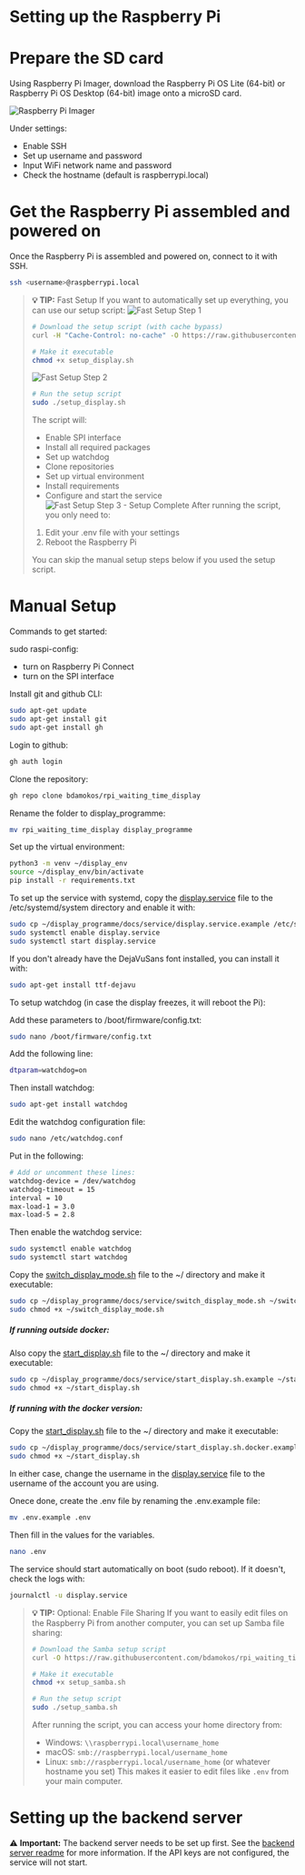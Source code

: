 # Setting up the Raspberry Pi

# Prepare the SD card

Using Raspberry Pi Imager, download the Raspberry Pi OS Lite (64-bit) or Raspberry Pi OS Desktop (64-bit) image onto a microSD card.

![Raspberry Pi Imager](images/rpi_imager_1.png)



Under settings:
- Enable SSH
- Set up username and password
- Input WiFi network name and password
- Check the hostname (default is raspberrypi.local)

# Get the Raspberry Pi assembled and powered on

Once the Raspberry Pi is assembled and powered on, connect to it with SSH.
``` bash
ssh <username>@raspberrypi.local
```

> **:bulb: TIP:** Fast Setup
> If you want to automatically set up everything, you can use our setup script:
> ![Fast Setup Step 1](images/fast_setup_step1.png)
> ``` bash
> # Download the setup script (with cache bypass)
> curl -H "Cache-Control: no-cache" -O https://raw.githubusercontent.com/bdamokos/rpi_waiting_time_display/main/setup_display.sh
> 
> # Make it executable
> chmod +x setup_display.sh
> ```
> ![Fast Setup Step 2](images/fast_setup_step2.png) 
> ``` bash
> # Run the setup script
> sudo ./setup_display.sh
> ```
> 
> The script will:
> - Enable SPI interface
> - Install all required packages
> - Set up watchdog
> - Clone repositories
> - Set up virtual environment
> - Install requirements
> - Configure and start the service
> ![Fast Setup Step 3 - Setup Complete](images/fast_setup_step3.png)
> After running the script, you only need to:
> 1. Edit your .env file with your settings
> 2. Reboot the Raspberry Pi
>
> You can skip the manual setup steps below if you used the setup script.

# Manual Setup

Commands to get started:

sudo raspi-config:
- turn on Raspberry Pi Connect
- turn on the SPI interface

Install git and github CLI:

``` bash
sudo apt-get update
sudo apt-get install git
sudo apt-get install gh
```

Login to github:
``` bash
gh auth login
```

Clone the repository:
``` bash
gh repo clone bdamokos/rpi_waiting_time_display
```

Rename the folder to display_programme:
``` bash
mv rpi_waiting_time_display display_programme
```

Set up the virtual environment:
``` bash
python3 -m venv ~/display_env
source ~/display_env/bin/activate
pip install -r requirements.txt
```

To set up the service with systemd, copy the [display.service](service/display.service.example) file to the /etc/systemd/system directory and enable it with:
``` bash
sudo cp ~/display_programme/docs/service/display.service.example /etc/systemd/system/display.service
sudo systemctl enable display.service
sudo systemctl start display.service
```
If you don't already have the DejaVuSans font installed, you can install it with:
``` bash
sudo apt-get install ttf-dejavu
```

To setup watchdog (in case the display freezes, it will reboot the Pi):

Add these parameters to /boot/firmware/config.txt:
``` bash
sudo nano /boot/firmware/config.txt
```
Add the following line:
``` bash
dtparam=watchdog=on
```

Then install watchdog:
``` bash
sudo apt-get install watchdog
```

Edit the watchdog configuration file:
``` bash
sudo nano /etc/watchdog.conf
```
Put in the following:
``` bash
# Add or uncomment these lines:
watchdog-device = /dev/watchdog
watchdog-timeout = 15
interval = 10
max-load-1 = 3.0
max-load-5 = 2.8
```

Then enable the watchdog service:
``` bash
sudo systemctl enable watchdog
sudo systemctl start watchdog
```

Copy the [switch_display_mode.sh](service/switch_display_mode.sh) file to the ~/ directory and make it executable:
``` bash
sudo cp ~/display_programme/docs/service/switch_display_mode.sh ~/switch_display_mode.sh
sudo chmod +x ~/switch_display_mode.sh
```

##### If running outside docker:

Also copy the [start_display.sh](service/start_display.sh.example) file to the ~/ directory and make it executable:
``` bash
sudo cp ~/display_programme/docs/service/start_display.sh.example ~/start_display.sh
sudo chmod +x ~/start_display.sh
```

##### If running with the docker version:

Copy the [start_display.sh](service/start_display.sh.docker.example) file to the ~/ directory and make it executable:
``` bash
sudo cp ~/display_programme/docs/service/start_display.sh.docker.example ~/start_display.sh
sudo chmod +x ~/start_display.sh
```

In either case, change the username in the [display.service](service/display.service.example) file to the username of the account you are using.

Onece done, create the .env file by renaming the .env.example file:
``` bash
mv .env.example .env
```
Then fill in the values for the variables.
``` bash
nano .env
```

The service should start automatically on boot (sudo reboot). If it doesn't, check the logs with:
``` bash
journalctl -u display.service
```

> **:bulb: TIP:** Optional: Enable File Sharing
> If you want to easily edit files on the Raspberry Pi from another computer, you can set up Samba file sharing:
> ``` bash
> # Download the Samba setup script
> curl -O https://raw.githubusercontent.com/bdamokos/rpi_waiting_time_display/main/docs/service/setup_samba.sh
> 
> # Make it executable
> chmod +x setup_samba.sh
> 
> # Run the setup script
> sudo ./setup_samba.sh
> ```
> 
> After running the script, you can access your home directory from:
> - Windows: `\\raspberrypi.local\username_home`
> - macOS: `smb://raspberrypi.local/username_home`
> - Linux: `smb://raspberrypi.local/username_home`
> (or whatever hostname you set)
> This makes it easier to edit files like `.env` from your main computer.


# Setting up the backend server
:warning: **Important:** The backend server needs to be set up first. See the [backend server readme](https://github.com/bdamokos/brussels_transit) for more information. If the API keys are not configured, the service will not start.

